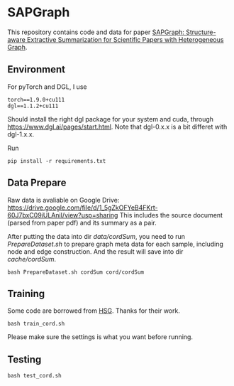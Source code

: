 # SAPGraph
This repository contains code and data for paper [SAPGraph: Structure-aware Extractive Summarization for Scientific Papers with Heterogeneous Graph](https://aclanthology.org/2022.aacl-main.44/). 

## Environment
For pyTorch and DGL, I use
```
torch==1.9.0+cu111
dgl==1.1.2+cu111
```
Should install the right dgl package for your system and cuda, through https://www.dgl.ai/pages/start.html. Note that dgl-0.x.x is a bit differet with dgl-1.x.x.

Run 
```
pip install -r requirements.txt
```

## Data Prepare
Raw data is avaliable on Google Drive:
https://drive.google.com/file/d/1_5gZkOFYeB4FKrt-60J7bxC09iULAniI/view?usp=sharing
This includes the source document (parsed from paper pdf) and its summary as a pair.

After putting the data into dir *data/cordSum*, you need to run *PrepareDataset.sh* to prepare graph meta data for each sample, including node and edge construction. And the result will save into dir *cache/cordSum*.
```
bash PrepareDataset.sh cordSum cord/cordSum
```

## Training

Some code are borrowed from [HSG](https://github.com/dqwang122/HeterSumGraph). Thanks for their work.
```
bash train_cord.sh
```
Please make sure the settings is what you want before running.

## Testing

```
bash test_cord.sh
```
